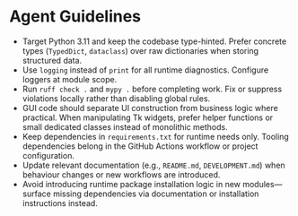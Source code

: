 # Agent Guidelines

- Target Python 3.11 and keep the codebase type-hinted. Prefer concrete types (`TypedDict`, `dataclass`) over raw dictionaries when storing structured data.
- Use `logging` instead of `print` for all runtime diagnostics. Configure loggers at module scope.
- Run `ruff check .` and `mypy .` before completing work. Fix or suppress violations locally rather than disabling global rules.
- GUI code should separate UI construction from business logic where practical. When manipulating Tk widgets, prefer helper functions or small dedicated classes instead of monolithic methods.
- Keep dependencies in `requirements.txt` for runtime needs only. Tooling dependencies belong in the GitHub Actions workflow or project configuration.
- Update relevant documentation (e.g., `README.md`, `DEVELOPMENT.md`) when behaviour changes or new workflows are introduced.
- Avoid introducing runtime package installation logic in new modules—surface missing dependencies via documentation or installation instructions instead.
